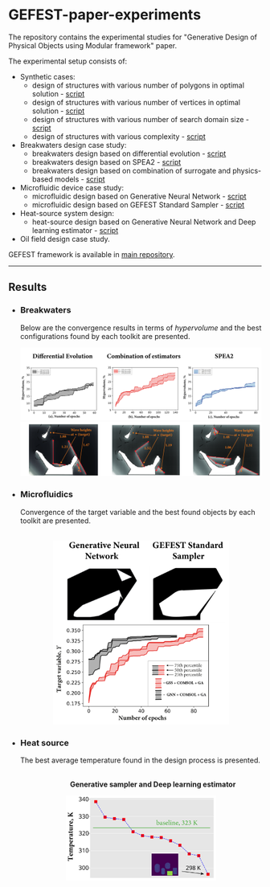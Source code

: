 # GEFEST-paper-experiments
The repository contains the experimental studies for "Generative Design of Physical Objects using Modular framework" paper.

The experimental setup consists of:

- Synthetic cases:
  - design of structures with various number of polygons in optimal solution - [script](./synthetic/num_polygons/number_of_objects.py)
  - design of structures with various number of vertices in optimal solution - [script](./synthetic/num_vertices/number_of_vertices.py)
  - design of structures with various number of search domain size - [script](./synthetic/domain_size/domain_size.py)
  - design of structures with various complexity - [script](./real-world/second_synthetic/main.py)
- Breakwaters design case study:
  - breakwaters design based on differential evolution - [script](./real-world/breakwaters/breakwaters_de.py)
  - breakwaters design based on SPEA2 - [script](./real-world/breakwaters/breakwaters_SPEA2.py)
  - breakwaters design based on combination of surrogate and physics-based models - [script](./real-world/breakwaters/breakwaters_surr.py)
- Microfluidic device case study:
  - microfluidic design based on Generative Neural Network - [script](./real-world/microfluidic/microfluid_GNN.py)
  - microfluidic design based on GEFEST Standard Sampler - [script](./real-world/microfluidic/microfluid_GSS.py)
- Heat-source system design:
  - heat-source design based on Generative Neural Network and Deep learning estimator - [script](./real-world/heat/heat_deep.py)
- Oil field design case study.

GEFEST framework is available in [main repository](https://github.com/ITMO-NSS-team/GEFEST).

---

## Results
- ### Breakwaters
  Below are the convergence results in terms of _hypervolume_ and the best configurations found by each toolkit 
  are presented. <br /> 

  <img src="real-world/breakwaters/results_paper/BW.svg" alt="drawing" width="640"/>
  <img src="real-world/breakwaters/results_paper/bw_des.png" alt="drawing" width="631"/> 

- ### Microfluidics
  Convergence of the target variable and the best found objects by each toolkit are presented. <br /> <br />

  <p align="center">
  <img src="real-world/microfluidic/results_paper/final_micro.png" alt="drawing" width="350"/>
  </p>  

- ### Heat source
  The best average temperature found in the design process is presented. <br /> <br />
  <p align="center">
  &nbsp;&nbsp;&nbsp;&nbsp;&nbsp;&nbsp;&nbsp;&nbsp;&nbsp;&nbsp;&nbsp;
    <b>Generative sampler and Deep learning estimator</b>
  </p>
  <p align="center">
  <img src="real-world/heat/results_paper/heat_final.svg" alt="drawing" width="300"/>